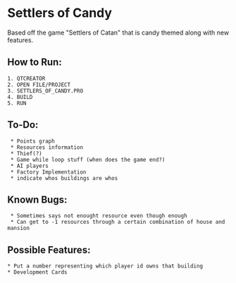 # Settlers of Candy

Based off the game "Settlers of Catan" that is candy themed along with new features. 


## How to Run:
    1. QTCREATOR 
    2. OPEN FILE/PROJECT 
    3. SETTLERS_OF_CANDY.PRO
    4. BUILD
    5. RUN 
    
## To-Do:
     * Points graph 
     * Resources information 
     * Thief(?) 
     * Game while loop stuff (when does the game end?)
     * AI players
     * Factory Implementation
     * indicate whos buildings are whos
     
## Known Bugs:
     * Sometimes says not enought resource even though enough
     * Can get to -1 resources through a certain combination of house and mansion

## Possible Features:
    * Put a number representing which player id owns that building
    * Development Cards
